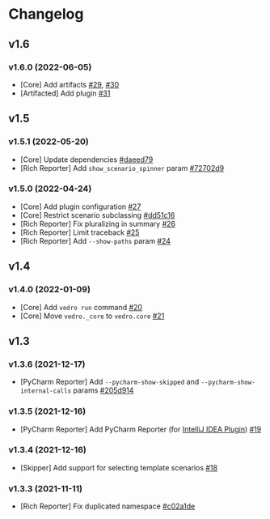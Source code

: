 # Changelog

## v1.6

### v1.6.0 (2022-06-05)

- [Core] Add artifacts [#29](https://github.com/nikitanovosibirsk/vedro/pull/29), [#30](https://github.com/nikitanovosibirsk/vedro/pull/30)
- [Artifacted] Add plugin [#31](https://github.com/nikitanovosibirsk/vedro/pull/31)

## v1.5

### v1.5.1 (2022-05-20)

- [Core] Update dependencies [#daeed79](https://github.com/nikitanovosibirsk/vedro/commit/daeed79e61b475e63c9df74b92460246b83605e6)
- [Rich Reporter] Add `show_scenario_spinner` param [#72702d9](https://github.com/nikitanovosibirsk/vedro/commit/72702d9270cdac3c3efb1140a9e70e95d337b585)

### v1.5.0 (2022-04-24)

- [Core] Add plugin configuration [#27](https://github.com/nikitanovosibirsk/vedro/pull/27)
- [Core] Restrict scenario subclassing [#dd51c16](https://github.com/nikitanovosibirsk/vedro/commit/dd51c16400993d0fe1fd34bba57edff710ac2638)
- [Rich Reporter] Fix pluralizing in summary [#26](https://github.com/nikitanovosibirsk/vedro/pull/26)
- [Rich Reporter] Limit traceback [#25](https://github.com/nikitanovosibirsk/vedro/pull/25)
- [Rich Reporter] Add `--show-paths` param [#24](https://github.com/nikitanovosibirsk/vedro/pull/24)

## v1.4

### v1.4.0 (2022-01-09)

- [Core] Add `vedro run` command [#20](https://github.com/nikitanovosibirsk/vedro/pull/20)
- [Core] Move `vedro._core` to `vedro.core` [#21](https://github.com/nikitanovosibirsk/vedro/pull/21)

## v1.3

### v1.3.6 (2021-12-17)

- [PyCharm Reporter] Add `--pycharm-show-skipped` and `--pycharm-show-internal-calls` params [#205d914](https://github.com/nikitanovosibirsk/vedro/commit/205d9140caefc6d10781043cf78f42ab7c226966)

### v1.3.5 (2021-12-16)

- [PyCharm Reporter] Add PyCharm Reporter (for [IntelliJ IDEA Plugin](https://plugins.jetbrains.com/plugin/18227-vedro)) [#19](https://github.com/nikitanovosibirsk/vedro/pull/19)

### v1.3.4 (2021-12-16)

- [Skipper] Add support for selecting template scenarios [#18](https://github.com/nikitanovosibirsk/vedro/pull/18)

### v1.3.3 (2021-11-11)

- [Rich Reporter] Fix duplicated namespace [#c02a1de](https://github.com/nikitanovosibirsk/vedro/commit/c02a1de6a4626a39fb3653ff3f204dceec5430e9)
